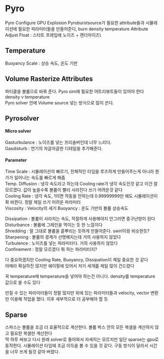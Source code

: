 # Pyro
Pyro Configure GPU Explosion
Pyroburstsource가 필요한 attribute들과 시뮬레이션에 필요한 파라미터들을 만들어준다, burn density temperature
Attribute Adjust Float : 스타트 프레임에 노이즈 + 랜더마이즈\

## Temperature
Buoyancy Scale : 상승 속도, 온도 기반

## Volume Rasterize Attributes
파티클을 볼륨으로 바꿔 준다. Pyro sim에 필요한 어트리뷰트들이 있어야 한다 density v temperature  
Pyro solver 안에 Volume source 넣는 방식으로 많이 쓴다. 

## Pyrosolver
#### Micro solver    
Gasturbulance : 노이즈를 넣는 프리솔버인데 너무 느리다.    
Gasdisturb : 연기의 자글자글한 디테일을 추가해준다.     


#### Parameter
Time Scale : 시뮬레이션의 빠르기, 전체적인 타임을 루즈하게 만들어주는게 아니라 뭔가가 일어나는 속도를 빠르게 해줌   
Temp. Diffusion : 냉각 속도라고 하는데 Cooling rate가 냉각 속도인것 같고 이건 잘 모르겠다. 값이 높을수록 볼륨이 빨리 사라진다  쓰기 어려운것 같다   
Cooling Rate : 냉각 속도, 1이면 작동을 안하는데 0.99999999만 해도 시뮬레이션이 확 바뀐다. 정말 제일 쓰기 어려운 파라미터   
Viscosity : Velocity의 세기
Buoyancy : 온도 기반의 볼륨 상승속도   


Dissipation : 볼륨이 사라지는 속도, 적절하게 사용해야지 안그러면 중구난방이 된다   
Disturbance : 볼륨에 그레인을 먹이는 듯 한 느낌이다   
Shredding : 말 그대로 볼륨을 흩뿌리는 듯하게 만들어준다. swirl이랑 비슷한듯?   
Sharpening : 볼륨의 경계가 선명해지는데 거의 사용하지 않았다   
Turbulence : 노이즈를 넣는 파라미터다. 거의 사용하지 않았다   
Confinement : 정말 모르겠다 뭐 하는 파라미터지?

다 중요하겠지만 Cooling Rate, Buoyancy, Dissipation이 제일 중요한 것 같다   
야매라 확실하진 않지만 쉐이핑에 있어서 저거 세개를 제일 많이 건드렸다

꼭 temperature에 temperature을 넣어야 하는건 아니다. density를 temperature 값으로 쓸 수도 있다

만질 수 있는 파라미터들이 정말 많지만 위에 있는 파라미터들과 velocity, vector 변환만 이용해 작업을 했다. 이후 세부적으로 더 공부해야 할 듯


## Sparse
스파스는 볼륨을 조금 더 효율적으로 계산한다. 볼륨 박스 안의 모든 복셀을 계산하지 않고 필요한 복셀만 계산한다    
딱 하루 써보고 다시 원래 solver로 돌아와서 자세히는 모르지만 일단 sparse는 gpu로 동작한다. 시뮬레이션 타임에 조금 이득을 볼 수 있을 것 같다.
구동 방식이 달라서 시간을 너무 쓰게 될것 같아 버렸다.

